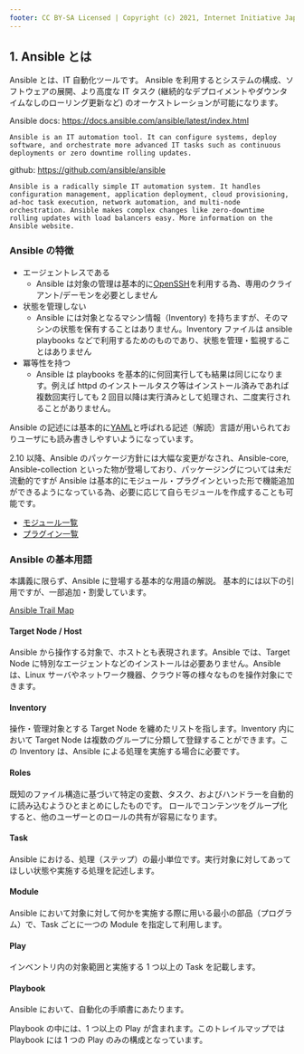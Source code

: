 ```yaml
---
footer: CC BY-SA Licensed | Copyright (c) 2021, Internet Initiative Japan Inc.
---
```


## 1. Ansible とは

Ansible とは、IT 自動化ツールです。
Ansible を利用するとシステムの構成、ソフトウェアの展開、より高度な IT タスク (継続的なデプロイメントやダウンタイムなしのローリング更新など) のオーケストレーションが可能になります。

Ansible docs: <https://docs.ansible.com/ansible/latest/index.html>

```
Ansible is an IT automation tool. It can configure systems, deploy software, and orchestrate more advanced IT tasks such as continuous deployments or zero downtime rolling updates.
```

github: <https://github.com/ansible/ansible>

```
Ansible is a radically simple IT automation system. It handles configuration management, application deployment, cloud provisioning, ad-hoc task execution, network automation, and multi-node orchestration. Ansible makes complex changes like zero-downtime rolling updates with load balancers easy. More information on the Ansible website.
```

### Ansible の特徴

- エージェントレスである
  - Ansible は対象の管理は基本的に[OpenSSH](https://www.openssh.com/)を利用する為、専用のクライアント/デーモンを必要としません
- 状態を管理しない
  - Ansible には対象となるマシン情報（Inventory) を持ちますが、そのマシンの状態を保有することはありません。Inventory ファイルは ansible playbooks などで利用するためのものであり、状態を管理・監視することはありません
- 冪等性を持つ
  - Ansible は playbooks を基本的に何回実行しても結果は同じになります。例えば httpd のインストールタスク等はインストール済みであれば複数回実行しても 2 回目以降は実行済みとして処理され、二度実行されることがありません。

Ansible の記述には基本的に[YAML](https://yaml.org/)と呼ばれる記述（解読）言語が用いられておりユーザにも読み書きしやすいようになっています。

2.10 以降、Ansible のパッケージ方針には大幅な変更がなされ、Ansible-core, Ansible-collection といった物が登場しており、パッケージングについては未だ流動的ですが Ansible は基本的にモジュール・プラグインといった形で機能追加ができるようになっている為、必要に応じて自らモジュールを作成することも可能です。

- [モジュール一覧](https://docs.ansible.com/ansible/latest/modules/list_of_all_modules.html)
- [プラグイン一覧](https://docs.ansible.com/ansible/latest/plugins/plugins.html)

### Ansible の基本用語

本講義に限らず、Ansible に登場する基本的な用語の解説。
基本的には以下の引用ですが、一部追加・割愛しています。

[Ansible Trail Map](https://www.redhat.com/ja/explore/ansible/trailmap/yaml/step3)

#### Target Node / Host

Ansible から操作する対象で、ホストとも表現されます。Ansible では、Target Node に特別なエージェントなどのインストールは必要ありません。Ansible は、Linux サーバやネットワーク機器、クラウド等の様々なものを操作対象にできます。

#### Inventory

操作・管理対象とする Target Node を纏めたリストを指します。Inventory 内において Target Node は複数のグループに分類して登録することができます。この Inventory は、Ansible による処理を実施する場合に必要です。

#### Roles

既知のファイル構造に基づいて特定の変数、タスク、およびハンドラーを自動的に読み込むようひとまとめにしたものです。 ロールでコンテンツをグループ化すると、他のユーザーとのロールの共有が容易になります。

#### Task

Ansible における、処理（ステップ）の最小単位です。実行対象に対してあってほしい状態や実施する処理を記述します。

#### Module

Ansible において対象に対して何かを実施する際に用いる最小の部品（プログラム）で、Task ごとに一つの Module を指定して利用します。

#### Play

インベントリ内の対象範囲と実施する 1 つ以上の Task を記載します。

#### Playbook

Ansible において、自動化の手順書にあたります。

Playbook の中には、1 つ以上の Play が含まれます。このトレイルマップでは Playbook には 1 つの Play のみの構成となっています。

<credit-footer/>
